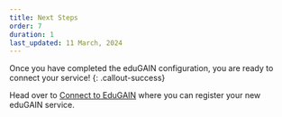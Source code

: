 ```yaml
---
title: Next Steps
order: 7
duration: 1
last_updated: 11 March, 2024
---
```


Once you have completed the eduGAIN configuration, you are ready to connect your service!
{: .callout-success}

Head over to [Connect to EduGAIN](/connect-to-edugain/01-overview) where you can register your new eduGAIN service.